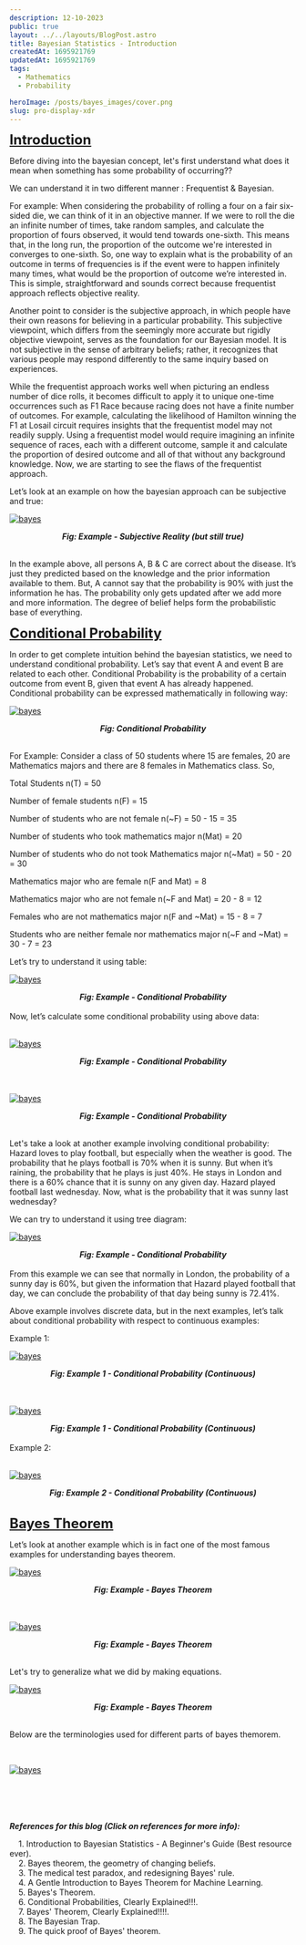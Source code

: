 ```yaml
---
description: 12-10-2023
public: true
layout: ../../layouts/BlogPost.astro
title: Bayesian Statistics - Introduction
createdAt: 1695921769
updatedAt: 1695921769
tags:
  - Mathematics
  - Probability

heroImage: /posts/bayes_images/cover.png
slug: pro-display-xdr
---
```


<script>
  function toggleZoom(imageElement) {
    if (imageElement.style.transform === 'scale(1.5)') {
      imageElement.style.transform = 'scale(1)';
      imageElement.style.cursor = 'zoom-in';
    } else {
      imageElement.style.transform = 'scale(1.5)';
      imageElement.style.cursor = 'zoom-out';
    }
  }

  document.addEventListener('DOMContentLoaded', function() {
    const imageLinks = document.querySelectorAll('a img');

    imageLinks.forEach((link) => {
      link.addEventListener('click', function(event) {
        event.preventDefault();
        toggleZoom(this);
      });

      link.addEventListener('mouseenter', function() {
        if (this.style.transform === 'scale(1.5)') {
          this.style.cursor = 'zoom-out';
        } else {
          this.style.cursor = 'zoom-in';
        }
      });

      link.addEventListener('mouseleave', function() {
        this.style.cursor = 'default';
      });
    });
  });
</script>

**<span style="text-decoration:underline; font-size: 24px">Introduction</span>**

Before diving into the bayesian concept, let's first understand what does it mean when something has some probability of occurring??<br>

We can understand it in two different manner : Frequentist & Bayesian.

For example: When considering the probability of rolling a four on a fair six-sided die, we can think of it in an objective manner. If we were to roll the die an infinite number of times, take random samples, and calculate the proportion of fours observed, it would tend towards one-sixth. This means that, in the long run, the proportion of the outcome we're interested in converges to one-sixth. So, one way to explain what is the probability of an outcome in terms of frequencies is if the event were to happen infinitely many times, what would be the proportion of outcome we’re interested in. This is simple, straightforward and sounds correct because frequentist approach reflects objective reality.

Another point to consider is the subjective approach, in which people have their own reasons for believing in a particular probability. This subjective viewpoint, which differs from the seemingly more accurate but rigidly objective viewpoint, serves as the foundation for our Bayesian model. It is not subjective in the sense of arbitrary beliefs; rather, it recognizes that various people may respond differently to the same inquiry based on experiences.

While the frequentist approach works well when picturing an endless number of dice rolls, it becomes difficult to apply it to unique one-time occurrences such as F1 Race because racing does not have a finite number of outcomes. For example, calculating the likelihood of Hamilton winning the F1 at Losail circuit requires insights that the frequentist model may not readily supply. Using a frequentist model would require imagining an infinite sequence of races, each with a different outcome, sample it and calculate the proportion of desired outcome and all of that without any background knowledge. Now, we are starting to see the flaws of the frequentist approach.

Let’s look at an example on how the bayesian approach can be subjective and true:
<br>

[![bayes](/posts/bayes_images/bayes_1.png)](javascript:void(0);)

<div style="text-align: center;">
  <i><b>Fig: Example - Subjective Reality (but still true) </b></i>
</div>

<br>

In the example above, all persons A, B & C are correct about the disease. It’s just they predicted based on the knowledge and the prior information available to them. But, A  cannot say that the probability is 90% with just the information he has. The probability only gets updated after we add more and more information. The degree of belief helps form the probabilistic base of everything.


**<span style="text-decoration:underline; font-size: 24px">Conditional Probability</span>**

In order to get complete intuition behind the bayesian statistics, we need to understand conditional probability. Let’s say that event A and event B are related to each other. Conditional Probability is the probability of a certain outcome from event B, given that event A has already happened. Conditional probability can be expressed mathematically in following way:
<br>

[![bayes](/posts/bayes_images/bayes_2.png)](javascript:void(0);)

<div style="text-align: center;">
  <i><b>Fig: Conditional Probability </b></i>
</div>

<br>

For Example:
Consider a class of 50 students where 15 are females, 20 are Mathematics majors and there are 8 females in Mathematics class. So,

Total Students n(T) = 50

Number of female students n(F) = 15

Number of students who are not female n(~F) = 50 - 15 = 35

Number of students who took mathematics major n(Mat) = 20

Number of students who do not took Mathematics major n(~Mat) = 50 - 20 = 30

Mathematics major who are female n(F and Mat) = 8

Mathematics major who are not female n(~F and Mat) = 20 - 8 = 12

Females who are not mathematics major n(F and ~Mat) = 15 - 8 = 7

Students who are neither female nor mathematics major n(~F and ~Mat) = 30 - 7 = 23


Let’s try to understand it using table:
<br>

[![bayes](/posts/bayes_images/bayes_3.png)](javascript:void(0);)

<div style="text-align: center;">
  <i><b>Fig: Example - Conditional Probability </b></i>
</div>

<br>
Now, let’s calculate some conditional probability using above data:
<br>
<br>

[![bayes](/posts/bayes_images/bayes_4.png)](javascript:void(0);)

<div style="text-align: center;">
  <i><b>Fig: Example - Conditional Probability </b></i>
</div>

<br>
<br>

[![bayes](/posts/bayes_images/bayes_5.png)](javascript:void(0);)

<div style="text-align: center;">
  <i><b>Fig: Example - Conditional Probability </b></i>
</div>

<br>

Let's take a look at another example involving conditional probability:<br>
Hazard loves to play football, but especially when the weather is good. The probability that he plays football is 70% when it is sunny. But when it’s raining, the probability that he plays is just 40%. He stays in London and there is a 60% chance that it is sunny on any given day. Hazard played football last wednesday. Now, what is the probability that it was sunny last wednesday?

We can try to understand it using tree diagram:
<br>

[![bayes](/posts/bayes_images/bayes_6.png)](javascript:void(0);)

<div style="text-align: center;">
  <i><b>Fig: Example - Conditional Probability </b></i>
</div>

<br>
From this example we can see that normally in London, the probability of a sunny day is 60%, but given the information that Hazard played football that day, we can conclude the probability of that day being sunny is 72.41%.

Above example involves discrete data, but in the next examples, let’s talk about conditional probability with respect to continuous examples:

Example 1:
<br>

[![bayes](/posts/bayes_images/bayes_7.png)](javascript:void(0);)

<div style="text-align: center;">
  <i><b>Fig: Example 1 - Conditional Probability (Continuous)</b></i>
</div>

<br>
<br>

[![bayes](/posts/bayes_images/bayes_8.png)](javascript:void(0);)

<div style="text-align: center;">
  <i><b>Fig: Example 1 - Conditional Probability (Continuous)</b></i>
</div>

<br>
Example 2:
<br>
<br>

[![bayes](/posts/bayes_images/bayes_9.png)](javascript:void(0);)

<div style="text-align: center;">
  <i><b>Fig: Example 2 - Conditional Probability (Continuous)</b></i>
</div>

<br>


**<span style="text-decoration:underline; font-size: 24px">Bayes Theorem</span>**

Let’s look at another example which is in fact one of the most famous examples for understanding bayes theorem.
<br>

[![bayes](/posts/bayes_images/bayes_10.png)](javascript:void(0);)

<div style="text-align: center;">
  <i><b>Fig: Example - Bayes Theorem</b></i>
</div>

<br>

<br>

[![bayes](/posts/bayes_images/bayes_11.png)](javascript:void(0);)

<div style="text-align: center;">
  <i><b>Fig: Example - Bayes Theorem</b></i>
</div>

<br>

Let's try to generalize what we did by making equations.
<br>

[![bayes](/posts/bayes_images/bayes_12.png)](javascript:void(0);)

<div style="text-align: center;">
  <i><b>Fig: Example - Bayes Theorem</b></i>
</div>

<br>

Below are the terminologies used for different parts of bayes themorem.

<br>

[![bayes](/posts/bayes_images/bayes_13.png)](javascript:void(0);)

<br>
<br>
<br>
<br>
<span><strong><i>References for this blog (Click on references for more info):</i></strong></span>

  <span>  &nbsp;&nbsp;&nbsp;&nbsp;1. <a href="https://www.youtube.com/watch?v=NIqeFYUhSzU&t=1891s" target="_blank" style="text-decoration: none;">Introduction to Bayesian Statistics - A Beginner's Guide (Best resource ever)</a>.</span><br>
  <span>  &nbsp;&nbsp;&nbsp;&nbsp;2. <a href="https://www.youtube.com/watch?v=HZGCoVF3YvM" target="_blank" style="text-decoration: none;">Bayes theorem, the geometry of changing beliefs</a>.</span><br>
  <span>  &nbsp;&nbsp;&nbsp;&nbsp;3. <a href="https://www.youtube.com/watch?v=lG4VkPoG3ko" target="_blank" style="text-decoration: none;">The medical test paradox, and redesigning Bayes' rule</a>.</span><br>
  <span>  &nbsp;&nbsp;&nbsp;&nbsp;4. <a href="https://machinelearningmastery.com/bayes-theorem-for-machine-learning/" target="_blank" style="text-decoration: none;">A Gentle Introduction to Bayes Theorem for Machine Learning</a>.</span><br> 
  <span>  &nbsp;&nbsp;&nbsp;&nbsp;5. <a href="hhttps://sphweb.bumc.bu.edu/otlt/mph-modules/bs/bs704_probability/bs704_probability6.html" target="_blank" style="text-decoration: none;">Bayes's Theorem</a>.</span><br>
  <span>  &nbsp;&nbsp;&nbsp;&nbsp;6. <a href="https://www.youtube.com/watch?v=_IgyaD7vOOA&list=LL&index=5" target="_blank" style="text-decoration: none;">Conditional Probabilities, Clearly Explained!!!</a>.</span><br>
  <span>  &nbsp;&nbsp;&nbsp;&nbsp;7. <a href="https://youtube.com/watch?v=9wCnvr7Xw4E&list=LL&index=6&t=26s" target="_blank" style="text-decoration: none;">Bayes' Theorem, Clearly Explained!!!!</a>.</span><br>
  <span>  &nbsp;&nbsp;&nbsp;&nbsp;8. <a href="https://www.youtube.com/watch?v=R13BD8qKeTg&list=LL&index=7" target="_blank" style="text-decoration: none;">The Bayesian Trap</a>.</span><br>
  <span>  &nbsp;&nbsp;&nbsp;&nbsp;9. <a href="https://www.youtube.com/watch?v=U_85TaXbeIo" target="_blank" style="text-decoration: none;">The quick proof of Bayes' theorem</a>.</span><br>
 